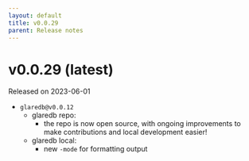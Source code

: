 ```yaml
---
layout: default
title: v0.0.29
parent: Release notes
---
```


<!-- markdownlint-disable title-case-style -->

# v0.0.29 (latest)

Released on 2023-06-01

<!-- markdownlint-enable title-case-style -->

- `glaredb@v0.0.12`
  - glaredb repo:
    - the repo is now open source, with ongoing improvements to make
      contributions and local development easier!
  - glaredb local:
    - new `-mode` for formatting output
